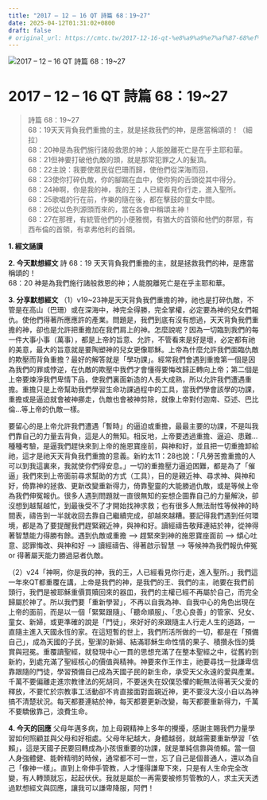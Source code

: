```yaml
---
title: "2017 – 12 – 16 QT 詩篇 68：19~27"
date: 2025-04-12T01:31:02+0800
draft: false
# original_url: https://cmtc.tw/2017-12-16-qt-%e8%a9%a9%e7%af%87-68%ef%bc%9a1927
---
```


![2017 – 12 – 16 QT 詩篇 68：19\~27](/images/qt.jpg   "2017 – 12 – 16 QT 詩篇 68：19\~27")

# 2017 – 12 – 16 QT 詩篇 68：19\~27

> 詩篇 68：19\~27  
> 68：19天天背負我們重擔的主，就是拯救我們的神，是應當稱頌的！（細拉）  
> 68：20神是為我們施行諸般救恩的神；人能脫離死亡是在乎主耶和華。  
> 68：21但神要打破他仇敵的頭，就是那常犯罪之人的髮頂。  
> 68：22主說：我要使眾民從巴珊而歸，使他們從深海而回，  
> 68：23使你打碎仇敵，你的腳踹在血中，使你狗的舌頭從其中得分。  
> 68：24神啊，你是我的神，我的王；人已經看見你行走，進入聖所。  
> 68：25歌唱的行在前，作樂的隨在後，都在擊鼓的童女中間。  
> 68：26從以色列源頭而來的，當在各會中稱頌主神！  
> 68：27在那裡，有統管他們的小便雅憫，有猶大的首領和他們的群眾，有西布倫的首領，有拿弗他利的首領。

**1. 經文誦讀**

**2.  今天默想經文**
詩 68：19 天天背負我們重擔的主，就是拯救我們的神，是應當稱頌的！  
68：20 神是為我們施行諸般救恩的神；人能脫離死亡是在乎主耶和華。

**3. 分享默想經文**
（1）v19\~23神是天天背負我們重擔的神，祂也是打碎仇敵，不管是在高山（巴珊）或在深海中，神完全得勝，完全掌權，必定要為神的兒女們報仇。使他們得著所應應許的產業。問題是，我們到底有沒有想過，天天背負我們重擔的神，卻也是允許把重擔加在我們肩上的神。怎麼說呢？因為一切臨到我們的每一件大事小事（萬事），都是上帝的旨意、允許，不管看來是好是壞，必定都有祂的美意，最大的旨意就是要陶塑神的兒女更像耶穌。上帝為什麼允許我們面臨仇敵的欺壓而背負重擔？最好的解答就是「學功課」。經常我們會遇到重擔第一個是因為我們的罪或悖逆，在仇敵的欺壓中我們才會懂得要悔改歸正轉向上帝；第二個是上帝要煉淨我們卑情下品，使我們裏面新造的人長大成熟，所以允許我們遭遇重擔。重擔只是上帝幫助我們學習生命功課過程中的工具，當我們學會該學的功課，重擔或是逼迫就會被神挪走，仇敵也會被神剪除，就像上帝對付迦南、亞述、巴比倫…等上帝的仇敵一樣。

要留心的是上帝允許我們遭遇「暫時」的逼迫或重擔，最最主要的功課，不是叫我們靠自己的力量去背負，這是人的無知。相反地，上帝要透過重擔、逼迫、患難…種種考驗，是逼我們趕快來到上帝的施恩寶座前，與神和好，並且把一切重擔卸給祂，這才是祂天天背負我們重擔的意義。新約太11：28也說：「凡勞苦擔重擔的人可以到我這裏來，我就使你們得安息。」一切的重擔壓力逼迫困難，都是為了「催逼」我們來到上帝面前尋求幫助的方式（工具），目的是親近神、尋求神、與神和好，倚靠神的拯救、更新改變重新得力，倚靠聖靈的大能勝過仇敵，或是等候上帝為我們伸冤報仇。很多人遇到問題就一直很無知的妄想企圖靠自己的力量解決，卻沒想到越幫越忙，到最後受不了才開始找神求救；也有很多人無法耐性等候神的時間表，禱告到一半就收回去靠自己繼續完成，卻越來越糟。要記得我們遇到任何環境，都是為了要提醒我們趕緊親近神，與神和好。讀經禱告敬拜連結於神，從神得著智慧能力得勝有餘。遇到仇敵或重擔 –> 趕緊來到神的施恩寶座面前 –> 傾心吐意、認罪悔改、與神和好 –> 讀經禱告、得著啟示智慧 –> 等候神為我們報仇伸冤 or 得著屬天能力勝過惡者仇敵。

（2）v24「神啊，你是我的神，我的王，人已經看見你行走，進入聖所。」我們這一年來QT都重覆在講，上帝是我們的神，是我們的王、我們的主，祂要在我們前頭行，我們是被耶穌重價買贖回來的器皿，我們的主權已經不再屬於自己，而完全歸屬於神了。所以我們要「重新學習」，不再以自我為神、自我中心的角色出現在上帝的面前，而是以一個「緊緊跟隨」、「聽命順服」、「忠心良善」的管家、兒女、童女、新婦，或更準確的說是「門徒」，來好好的來跟隨主人行走人生的道路，一直隨主進入天國永恆的家。在這短暫的世上，我們所活所做的一切，都是在「預備自己」，成為天國的子民，聖潔的新婦、結滿耶穌生命性情的果子、積攢永恆的獎賞與冠冕。重覆讀聖經，就發現中心一貫的思想充滿了在整本聖經之中，從舊約到新約，到處充滿了聖經核心的價值與精神。神要來作王作主，祂要尋找一批謙卑信靠跟隨的門徒，學習預備自己成為天國子民的新生命，承受天父永遠的愛與產業。  
千萬不要偏離走進宗教律法的死胡同，不要迷失在奴僕恐懼的軛無法得著天父愛的釋放，不要忙於宗教事工活動卻不肯直接面對面親近神，更不要沒大沒小自以為神搞不清楚狀況。每天都要連結於神，每天都要更新改變，每天都要重新得力，千萬不要驕傲靠己，浪費生命。

**4. 今天的回應**
父母年邁多病，加上母親精神上多年的攪擾，感謝主賜我們力量學習如何照顧並與父母和好相處。父母年紀越大，身體越弱，就越需要重新學習「依賴」，這是天國子民要回轉成為小孩很重要的功課，就是單純信靠與倚賴。當一個人身強體健、能幹精明的時候，通常都不可一世，忘了自己是個普通人，還以為自己「像神一樣」。直到上帝伸手管教，人才懂得謙卑下來，只是有人生命完全改變，有人轉頭就忘，起起伏伏。我就是屬於一再需要被修剪管教的人，求主天天透過默想經文與回應，讓我可以謙卑降服，阿們！
